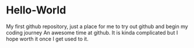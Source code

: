# Hello-World
My first github repository, just a place for me to try out github and begin my coding journey
An awesome time at github. It is kinda complicated but I hope worth it once I get used to it.
